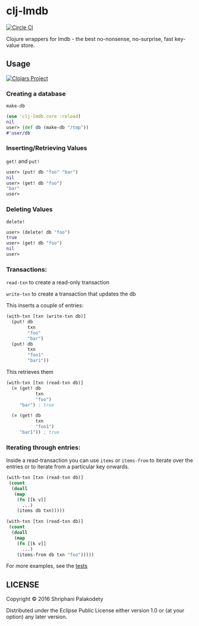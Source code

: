 # clj-lmdb

[![Circle CI](https://circleci.com/gh/shriphani/clj-lmdb.svg?style=shield&circle-token=3ac09ef4532f9b7665baad776d399bcc58873338)](https://circleci.com/gh/shriphani/clj-lmdb)

Clojure wrappers for lmdb - the best no-nonsense, no-surprise, fast key-value store.

## Usage


[![Clojars Project](https://img.shields.io/clojars/v/clj-lmdb.svg)](https://clojars.org/clj-lmdb)

### Creating a database

`make-db`

```clojure
(use 'clj-lmdb.core :reload)
nil
user> (def db (make-db "/tmp"))
#'user/db
```

### Inserting/Retrieving Values

`get!` and `put!`

```clojure
user> (put! db "foo" "bar")
nil
user> (get! db "foo")
"bar"
user> 
```

### Deleting Values

`delete!`

```clojure
user> (delete! db "foo")
true
user> (get! db "foo")
nil
user>
```

### Transactions:

`read-txn` to create a read-only transaction

`write-txn` to create a transaction that updates the db

This inserts a couple of entries:

```clojure
(with-txn [txn (write-txn db)]
  (put! db
        txn
        "foo"
        "bar")
  (put! db
        txn
        "foo1"
        "bar1"))
```

This retrieves them

```clojure
(with-txn [txn (read-txn db)]
  (= (get! db
           txn
           "foo")
     "bar") ; true

  (= (get! db
           txn
           "foo1")
     "bar1")) ; true
```

### Iterating through entries:

Inside a read-transaction you can use `items` or `items-from`
to iterate over the entries or to iterate from a particular key onwards.

```clojure
(with-txn [txn (read-txn db)]
 (count
  (doall
   (map
    (fn [[k v]]
      ...)
    (items db txn)))))
```

```clojure
(with-txn [txn (read-txn db)]
 (count
  (doall
   (map
    (fn [[k v]]
      ...)
    (items-from db txn "foo")))))
```

For more examples, see the [tests](test/clj_lmdb/core_test.clj)

## LICENSE

Copyright © 2016 Shriphani Palakodety

Distributed under the Eclipse Public License either version 1.0 or (at your option) any later version.

